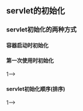 ## servlet的初始化

### servlet初始化的两种方式
#### 容器启动时初始化

#### 第一次使用时初始化
<load-on-startup>1</load-on-startup>-->


#### servlet初始化顺序(排序)

<load-on-startup>1</load-on-startup>-->